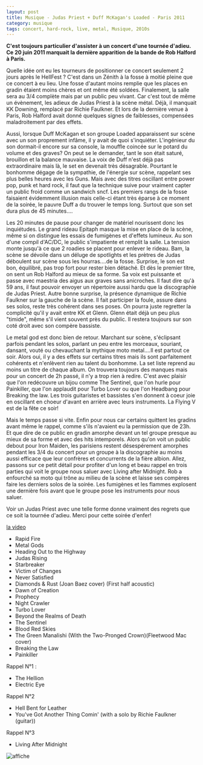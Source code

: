 ```yaml
---
layout: post
title: Musique - Judas Priest + Duff McKagan's Loaded - Paris 2011
category: musique
tags: concert, hard-rock, live, metal, Musique, 2010s
---
```

**C'est toujours particulier d'assister à un concert d'une tournée d'adieu. Ce 20 juin 2011 marquait la dernière apparition de la bande de Rob Halford à Paris.**

Quelle idée ont eu les tourneurs de positionner ce concert seulement 2 jours après le HellFest ? C'est dans un Zénith à la fosse à moitié pleine que ce concert à eu lieu. Une fosse d'autant moins remplie que les places en gradin étaient moins chères et ont même été soldées. Finalement, la salle sera au 3/4 complète mais par un public peu vivant. Car c'est tout de même un évènement, les adieux de Judas Priest à la scène métal. Déjà, il manquait KK Downing, remplacé par Richie Faulkner. Et lors de la dernière venue à Paris, Rob Halford avait donné quelques signes de faiblesses, compensées maladroitement par des effets.

Aussi, lorsque Duff McKagan et son groupe Loaded apparaissent sur scène avec un son proprement infâme, il y avait de quoi s'inquiéter. L'ingénieur du son dormait-il encore sur sa console, la mouffle coincée sur le potard du volume et des graves? On peut se le demander, tant le son était saturé, brouillon et la balance mauvaise. La voix de Duff n'est déjà pas extraordinaire mais là, le set en devenait très désagrable. Pourtant le bonhomme dégage de la sympathie, de l'énergie sur scène, rappelant ses plus belles heures avec les Guns. Mais avec des titres oscillant entre power pop, punk et hard rock, il faut que la technique suive pour vraiment capter un public froid comme un sandwich sncf. Les premiers rangs de la fosse faisaient évidemment illusion mais celle-ci étant très éparse à ce moment de la soirée, le pauvre Duff a du trouver le temps long. Surtout que son set dura plus de 45 minutes....

Les 20 minutes de pause pour changer de matériel nourissent donc les inquiétudes. Le grand rideau Epitaph masque la mise en place de la scène, même si on distingue les essais de fumigènes et d'effets lumineux. Au son d'une compil d'AC/DC, le public s'impatiente et remplit la salle. La tension monte jusqu'à ce que 2 roadies se placent pour enlever le rideau. Bam, la scène se dévoile dans un déluge de spotlights et les prètres de Judas déboulent sur scène sous les hourras....de la fosse. Surprise, le son est bon, équilibré, pas trop fort pour rester bien détaché. Et dès le premier titre, on sent un Rob Halford au mieux de sa forme. Sa voix est puissante et passe avec maestria des aigus aux graves sans anicroches. Il faut dire qu'à 59 ans, il faut pouvoir envoyer un répertoire aussi hardu que la discographie de Judas Priest. Autre bonne surprise, la présence dynamique de Richie Faulkner sur la gauche de la scène. Il fait participer la foule, assure dans ses solos, reste très cohérent dans ses poses. On pourra juste regretter la complicité qu'il y avait entre KK et Glenn. Glenn était déjà un peu plus "timide", même s'il vient souvent près du public. Il restera toujours sur son coté droit avec son compère bassiste.

Le metal god est donc bien de retour. Marchant sur scène, s'éclipsant parfois pendant les solos, parlant un peu entre les morceaux, souriant, dansant, vouté ou chevauchant la mythique moto metal....Il est partout ce soir. Alors oui, il y a des effets sur certains titres mais ils sont parfaitement cohérents et n'enlèvent rien au talent du bonhomme. La set liste reprend au moins un titre de chaque album. On trouvera toujours des manques mais pour un concert de 2h passé, il n'y a trop rien à redire. C'est avec plaisir que l'on redécouvre un bijou comme The Sentinel, que l'on hurle pour Painkiller, que l'on applaudit pour Turbo Lover ou que l'on Headbang pour Breaking the law. Les trois guitaristes et bassistes s'en donnent à coeur joie en oscillant en choeur d'avant en arrière avec leurs instruments. La Flying V est de la fête ce soir!

Mais le temps passe si vite. Enfin pour nous car certains quittent les gradins avant même le rappel, comme s'ils n'avaient eu la permission que de 23h. Et que dire de ce public en gradin amorphe devant un tel groupe presque au mieux de sa forme et avec des hits intemporels. Alors qu'on voit un public debout pour Iron Maiden, les parisiens restent désespérement amorphes pendant les 3/4 du concert pour un groupe à la discographie au moins aussi efficace que leur confrères et concurrents de la fière albion. Allez, passons sur ce petit détail pour profiter d'un long et beau rappel en trois parties qui voit le groupe nous saluer avec Living after Midnight. Rob a enfourché sa moto qui trône au milieu de la scène et laisse ses compères faire les derniers solos de la soirée. Les fumigènes et les flammes explosent une dernière fois avant que le groupe pose les instruments pour nous saluer.

Voir un Judas Priest avec une telle forme donne vraiment des regrets que ce soit la tournée d'adieu. Merci pour cette soirée d'enfer!

[la video](https://www.youtube.com/watch?v=7DA6vOD_o9Y)


* Rapid Fire
* Metal Gods
* Heading Out to the Highway
* Judas Rising
* Starbreaker
* Victim of Changes
* Never Satisfied
* Diamonds & Rust (Joan Baez cover) (First half acoustic)
* Dawn of Creation
* Prophecy
* Night Crawler
* Turbo Lover
* Beyond the Realms of Death
* The Sentinel
* Blood Red Skies
* The Green Manalishi (With the Two-Pronged Crown)(Fleetwood Mac cover)
* Breaking the Law
* Painkiller

Rappel N°1 :
* The Hellion
* Electric Eye

Rappel N°2
* Hell Bent for Leather
* You've Got Another Thing Comin' (with a solo by Richie Faulkner (guitar))

Rappel N°3
* Living After Midnight

![affiche](http://cheziceman.files.wordpress.com/2014/11/judas-priest-epitaph.jpg)
